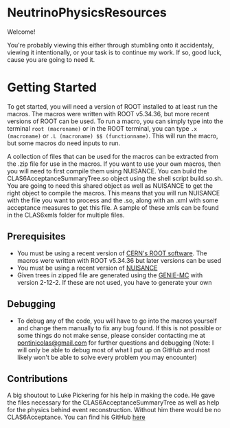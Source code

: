 # NeutrinoPhysicsResources

Welcome\!

You're probably viewing this either through stumbling onto it accidentaly, viewing it intentionally, or your task is to continue my work.
If so, good luck, cause you are going to need it.

# Getting Started

To get started, you will need a version of ROOT installed to at least run the macros. The macros were written with ROOT v5.34.36, but more recent versions of ROOT can be used. To run a macro, you can simply type into the terminal `root (macroname)` or in the ROOT terminal, you can type `.x (macroname)` or `.L (macroname) $$ (functionname)`. This will run the macro, but some macros do need inputs to run.

A collection of files that can be used for the macros can be extracted from the .zip file for use in the macros. If you want to use your own macros, then you will need to first compile them using NUISANCE. You can build the CLAS6AcceptanceSummaryTree.so object using the shell script build.so.sh. You are going to need this shared object as well as NUISANCE to get the right object to compile the macros. This means that you will run NUISANCE with the file you want to process and the .so, along with an .xml with some acceptance measures to get this file. A sample of these xmls can be found in the CLAS6xmls folder for multiple files.

## Prerequisites

* You must be using a recent version of [CERN's ROOT software](https://root.cern.ch/). The macros were written with ROOT v5.34.36 but later versions can be used
* You must be using a recent version of [NUISANCE](https://nuisance.hepforge.org/)
* Given trees in zipped file are generated using the [GENIE-MC](http://www.genie-mc.org/) with version 2-12-2. If these are not used, you have to generate your own

## Debugging

* To debug any of the code, you will have to go into the macros yourself and change them manually to fix any bug found. If this is not possible or some things do not make sense, please consider contacting me at pontinicolas@gmail.com for further questions and debugging (Note: I will only be able to debug most of what I put up on GitHub and most likely won't be able to solve every problem you may encounter)

## Contributions

A big shoutout to Luke Pickering for his help in making the code. He gave the files necessary for the CLAS6AcceptanceSummaryTree as well as help for the physics behind event reconstruction. Without him there would be no CLAS6Acceptance. You can find his GitHub [here](https://github.com/luketpickering)